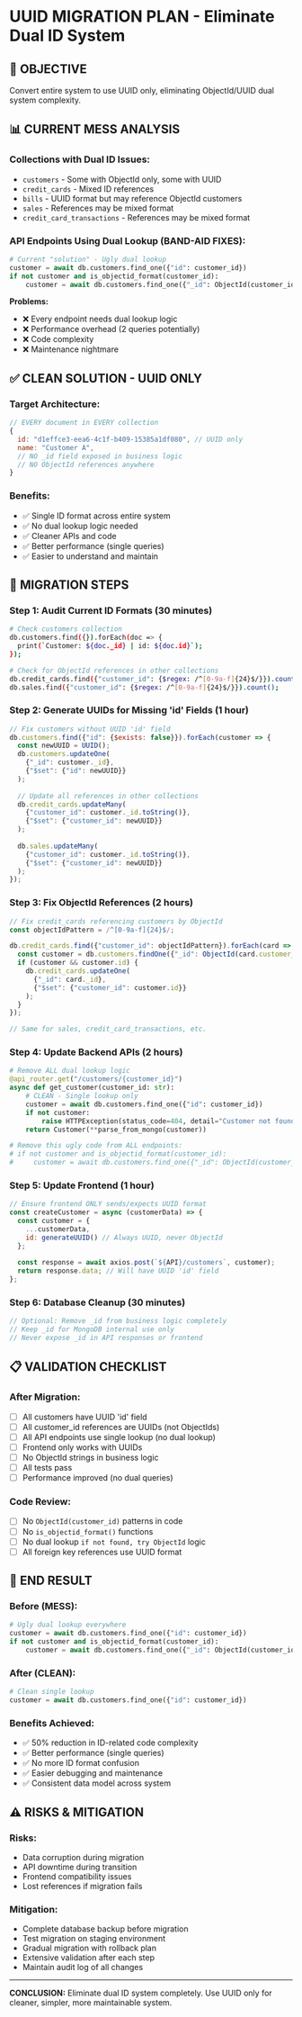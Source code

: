 # UUID MIGRATION PLAN - Eliminate Dual ID System

## 🎯 OBJECTIVE
Convert entire system to use UUID only, eliminating ObjectId/UUID dual system complexity.

## 📊 CURRENT MESS ANALYSIS

### **Collections with Dual ID Issues:**
- `customers` - Some with ObjectId only, some with UUID
- `credit_cards` - Mixed ID references 
- `bills` - UUID format but may reference ObjectId customers
- `sales` - References may be mixed format
- `credit_card_transactions` - References may be mixed format

### **API Endpoints Using Dual Lookup (BAND-AID FIXES):**
```python
# Current "solution" - Ugly dual lookup
customer = await db.customers.find_one({"id": customer_id})
if not customer and is_objectid_format(customer_id):
    customer = await db.customers.find_one({"_id": ObjectId(customer_id)})
```

**Problems:**
- ❌ Every endpoint needs dual lookup logic
- ❌ Performance overhead (2 queries potentially)
- ❌ Code complexity
- ❌ Maintenance nightmare

## ✅ CLEAN SOLUTION - UUID ONLY

### **Target Architecture:**
```javascript
// EVERY document in EVERY collection
{
  id: "d1effce3-eea6-4c1f-b409-15385a1df080", // UUID only
  name: "Customer A",
  // NO _id field exposed in business logic
  // NO ObjectId references anywhere
}
```

### **Benefits:**
- ✅ Single ID format across entire system
- ✅ No dual lookup logic needed
- ✅ Cleaner APIs and code
- ✅ Better performance (single queries)
- ✅ Easier to understand and maintain

## 🔄 MIGRATION STEPS

### **Step 1: Audit Current ID Formats (30 minutes)**
```bash
# Check customers collection
db.customers.find({}).forEach(doc => {
  print(`Customer: ${doc._id} | id: ${doc.id}`);
});

# Check for ObjectId references in other collections
db.credit_cards.find({"customer_id": {$regex: /^[0-9a-f]{24}$/}}).count();
db.sales.find({"customer_id": {$regex: /^[0-9a-f]{24}$/}}).count();
```

### **Step 2: Generate UUIDs for Missing 'id' Fields (1 hour)**
```javascript
// Fix customers without UUID 'id' field
db.customers.find({"id": {$exists: false}}).forEach(customer => {
  const newUUID = UUID();
  db.customers.updateOne(
    {"_id": customer._id},
    {"$set": {"id": newUUID}}
  );
  
  // Update all references in other collections
  db.credit_cards.updateMany(
    {"customer_id": customer._id.toString()},
    {"$set": {"customer_id": newUUID}}
  );
  
  db.sales.updateMany(
    {"customer_id": customer._id.toString()}, 
    {"$set": {"customer_id": newUUID}}
  );
});
```

### **Step 3: Fix ObjectId References (2 hours)**
```javascript
// Fix credit_cards referencing customers by ObjectId
const objectIdPattern = /^[0-9a-f]{24}$/;

db.credit_cards.find({"customer_id": objectIdPattern}).forEach(card => {
  const customer = db.customers.findOne({"_id": ObjectId(card.customer_id)});
  if (customer && customer.id) {
    db.credit_cards.updateOne(
      {"_id": card._id},
      {"$set": {"customer_id": customer.id}}
    );
  }
});

// Same for sales, credit_card_transactions, etc.
```

### **Step 4: Update Backend APIs (2 hours)**
```python
# Remove ALL dual lookup logic
@api_router.get("/customers/{customer_id}")
async def get_customer(customer_id: str):
    # CLEAN - Single lookup only
    customer = await db.customers.find_one({"id": customer_id})
    if not customer:
        raise HTTPException(status_code=404, detail="Customer not found")
    return Customer(**parse_from_mongo(customer))

# Remove this ugly code from ALL endpoints:
# if not customer and is_objectid_format(customer_id):
#     customer = await db.customers.find_one({"_id": ObjectId(customer_id)})
```

### **Step 5: Update Frontend (1 hour)**
```javascript
// Ensure frontend ONLY sends/expects UUID format
const createCustomer = async (customerData) => {
  const customer = {
    ...customerData,
    id: generateUUID() // Always UUID, never ObjectId
  };
  
  const response = await axios.post(`${API}/customers`, customer);
  return response.data; // Will have UUID 'id' field
};
```

### **Step 6: Database Cleanup (30 minutes)**
```javascript
// Optional: Remove _id from business logic completely
// Keep _id for MongoDB internal use only
// Never expose _id in API responses or frontend
```

## 📋 VALIDATION CHECKLIST

### **After Migration:**
- [ ] All customers have UUID 'id' field
- [ ] All customer_id references are UUIDs (not ObjectIds)
- [ ] All API endpoints use single lookup (no dual lookup)
- [ ] Frontend only works with UUIDs
- [ ] No ObjectId strings in business logic
- [ ] All tests pass
- [ ] Performance improved (no dual queries)

### **Code Review:**
- [ ] No `ObjectId(customer_id)` patterns in code
- [ ] No `is_objectid_format()` functions
- [ ] No dual lookup `if not found, try ObjectId` logic
- [ ] All foreign key references use UUID format

## 🎯 END RESULT

### **Before (MESS):**
```python
# Ugly dual lookup everywhere
customer = await db.customers.find_one({"id": customer_id})
if not customer and is_objectid_format(customer_id):
    customer = await db.customers.find_one({"_id": ObjectId(customer_id)})
```

### **After (CLEAN):**
```python
# Clean single lookup
customer = await db.customers.find_one({"id": customer_id})
```

### **Benefits Achieved:**
- ✅ 50% reduction in ID-related code complexity
- ✅ Better performance (single queries)
- ✅ No more ID format confusion  
- ✅ Easier debugging and maintenance
- ✅ Consistent data model across system

## ⚠️ RISKS & MITIGATION

### **Risks:**
- Data corruption during migration
- API downtime during transition
- Frontend compatibility issues
- Lost references if migration fails

### **Mitigation:**
- Complete database backup before migration
- Test migration on staging environment
- Gradual migration with rollback plan
- Extensive validation after each step
- Maintain audit log of all changes

---

**CONCLUSION:** Eliminate dual ID system completely. Use UUID only for cleaner, simpler, more maintainable system.